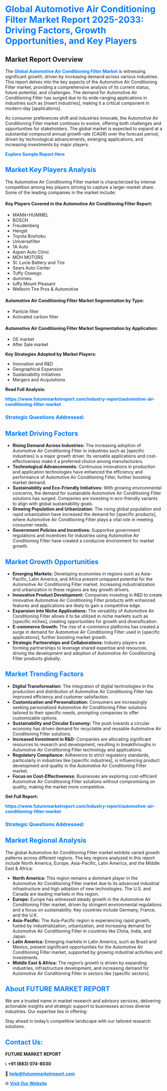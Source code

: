 <h1 style="color: #007BFF;">Global Automotive Air Conditioning Filter Market Report 2025-2033: Driving Factors, Growth Opportunities, and Key Players</h1>

<section id="overview">
<h2>Market Report Overview</h2>
<p>The <a href="https://www.futuremarketreport.com/industry-report/automotive-air-conditioning-filter-market" style="color: #007BFF; text-decoration: none;"><strong>Global Automotive Air Conditioning Filter Market</strong></a> is witnessing significant growth, driven by increasing demand across various industries. This report delves into the key aspects of the Automotive Air Conditioning Filter market, providing a comprehensive analysis of its current status, future potential, and challenges. The demand for Automotive Air Conditioning Filter has surged due to its wide-ranging applications in industries such as [insert industries], making it a critical component in modern-day [applications].</p>
<p>As consumer preferences shift and industries innovate, the Automotive Air Conditioning Filter market continues to evolve, offering both challenges and opportunities for stakeholders. The global market is expected to expand at a substantial compound annual growth rate (CAGR) over the forecast period, driven by technological advancements, emerging applications, and increasing investments by major players.</p>
</section>

<section id="overview">
<p><a href="https://www.futuremarketreport.com/request-sample/reportId=60494" style="color: #007BFF; text-decoration: none;"><strong>Explore Sample Report Here</strong></a></p>
</section>

<section id="key-players">
<h2 style="color: #007BFF;">Market Key Players Analysis</h2>
<p>The Automotive Air Conditioning Filter market is characterized by intense competition among key players striving to capture a larger market share. Some of the leading companies in the market include:</p>
<h4>Key Players Covered in the Automotive Air Conditioning Filter Report:</h4>
<ul><li>MANN+HUMMEL</li><li>BOSCH</li><li>Freudenberg</li><li>Hengst</li><li>Toyota Boshoku</li><li>Universefilter</li><li>1A Auto</li><li>Aspen Auto Clinic</li><li>MDH MOTORS</li><li>St. Lucie Battery and Tire</li><li>Sears Auto Center</li><li>Tuffy Oswego</li><li>dummies</li><li>tuffy Mount Pleasant</li><li>Welborn Tire Pros &amp; Automotive</li></ul>
<h4>Automotive Air Conditioning Filter Market Segmentation by Type:</h4>
<ul><li>Particle filter</li><li>Activated carbon filter</li></ul>

<h4>Automotive Air Conditioning Filter Market Segmentation by Application:</h4>
<ul><li>OE market</li><li>After Sale market</li></ul>
<p><strong>Key Strategies Adopted by Market Players:</strong></p>
<ul>
<li>Innovation and R&D</li>
<li>Geographical Expansion</li>
<li>Sustainability Initiatives</li>
<li>Mergers and Acquisitions</li>
</ul>
</section>

<section>
<p><strong>Read Full Analysis: </strong></p><a href="https://www.futuremarketreport.com/industry-report/automotive-air-conditioning-filter-market" style="color: #007BFF; text-decoration: none;"><strong>https://www.futuremarketreport.com/industry-report/automotive-air-conditioning-filter-market</strong></a>
<h3 style="color: #007BFF;">Strategic Questions Addressed:</h3>
</section>

<section id="driving-factors">
<h2 style="color: #007BFF;">Market Driving Factors</h2>
<ul>
<li><strong>Rising Demand Across Industries:</strong> The increasing adoption of Automotive Air Conditioning Filter in industries such as [specific industries] is a major growth driver. Its versatile applications and cost-effectiveness make it a preferred choice among manufacturers.</li>
<li><strong>Technological Advancements:</strong> Continuous innovations in production and application technologies have enhanced the efficiency and performance of Automotive Air Conditioning Filter, further boosting market demand.</li>
<li><strong>Sustainability and Eco-Friendly Initiatives:</strong> With growing environmental concerns, the demand for sustainable Automotive Air Conditioning Filter solutions has surged. Companies are investing in eco-friendly variants to align with global sustainability goals.</li>
<li><strong>Growing Population and Urbanization:</strong> The rising global population and rapid urbanization have increased the demand for [specific products], where Automotive Air Conditioning Filter plays a vital role in meeting consumer needs.</li>
<li><strong>Government Policies and Incentives:</strong> Supportive government regulations and incentives for industries using Automotive Air Conditioning Filter have created a conducive environment for market growth.</li>
</ul>
</section>

<section id="growth-opportunities">
<h2 style="color: #007BFF;">Market Growth Opportunities</h2>
<ul>
<li><strong>Emerging Markets:</strong> Developing economies in regions such as Asia-Pacific, Latin America, and Africa present untapped potential for the Automotive Air Conditioning Filter market. Increasing industrialization and urbanization in these regions are key growth drivers.</li>
<li><strong>Innovative Product Development:</strong> Companies investing in R&D to create innovative Automotive Air Conditioning Filter products with enhanced features and applications are likely to gain a competitive edge.</li>
<li><strong>Expansion into Niche Applications:</strong> The versatility of Automotive Air Conditioning Filter allows it to be utilized in niche markets such as [specific niches], creating opportunities for growth and diversification.</li>
<li><strong>E-commerce Growth:</strong> The rise of e-commerce platforms has created a surge in demand for Automotive Air Conditioning Filter used in [specific applications], further boosting market growth.</li>
<li><strong>Strategic Partnerships and Collaborations:</strong> Industry players are forming partnerships to leverage shared expertise and resources, driving the development and adoption of Automotive Air Conditioning Filter products globally.</li>
</ul>
</section>

<section id="trending-factors">
<h2 style="color: #007BFF;">Market Trending Factors</h2>
<ul>
<li><strong>Digital Transformation:</strong> The integration of digital technologies in the production and distribution of Automotive Air Conditioning Filter has improved efficiency and customer satisfaction.</li>
<li><strong>Customization and Personalization:</strong> Consumers are increasingly seeking personalized Automotive Air Conditioning Filter solutions tailored to their specific needs, prompting companies to offer customizable options.</li>
<li><strong>Sustainability and Circular Economy:</strong> The push towards a circular economy has driven demand for recyclable and reusable Automotive Air Conditioning Filter solutions.</li>
<li><strong>Increased Investment in R&D:</strong> Companies are allocating significant resources to research and development, resulting in breakthroughs in Automotive Air Conditioning Filter technology and applications.</li>
<li><strong>Regulatory Compliance:</strong> Adherence to strict regulatory standards, particularly in industries like [specific industries], is influencing product development and quality in the Automotive Air Conditioning Filter market.</li>
<li><strong>Focus on Cost-Effectiveness:</strong> Businesses are exploring cost-efficient Automotive Air Conditioning Filter solutions without compromising on quality, making the market more competitive.</li>
</ul>
</section>

<section>
<p><strong>Get Full Report: </strong></p><a href="https://www.futuremarketreport.com/industry-report/automotive-air-conditioning-filter-market" style="color: #007BFF; text-decoration: none;"><strong>https://www.futuremarketreport.com/industry-report/automotive-air-conditioning-filter-market</strong></a>
<h3 style="color: #007BFF;">Strategic Questions Addressed:</h3>
</section>


<section id="regional-analysis">
<h2 style="color: #007BFF;">Market Regional Analysis</h2>
<p>The global Automotive Air Conditioning Filter market exhibits varied growth patterns across different regions. The key regions analyzed in this report include North America, Europe, Asia-Pacific, Latin America, and the Middle East & Africa:</p>
<ul>
<li><strong>North America:</strong> This region remains a dominant player in the Automotive Air Conditioning Filter market due to its advanced industrial infrastructure and high adoption of new technologies. The U.S. and Canada are leading markets in this region.</li>
<li><strong>Europe:</strong> Europe has witnessed steady growth in the Automotive Air Conditioning Filter market, driven by stringent environmental regulations and a focus on sustainability. Key countries include Germany, France, and the U.K.</li>
<li><strong>Asia-Pacific:</strong> The Asia-Pacific region is experiencing rapid growth, fueled by industrialization, urbanization, and increasing demand for Automotive Air Conditioning Filter in countries like China, India, and Japan.</li>
<li><strong>Latin America:</strong> Emerging markets in Latin America, such as Brazil and Mexico, present significant opportunities for the Automotive Air Conditioning Filter market, supported by growing industrial activities and investments.</li>
<li><strong>Middle East & Africa:</strong> The region’s growth is driven by expanding industries, infrastructure development, and increasing demand for Automotive Air Conditioning Filter in sectors like [specific sectors].</li>
</ul>
</section>

<footer>
<h2 style="color: #007BFF;">About FUTURE MARKET REPORT</h2>
<p>We are a trusted name in market research and advisory services, delivering actionable insights and strategic support to businesses across diverse industries. Our expertise lies in offering:</p>

<p>Stay ahead in today’s competitive landscape with our tailored research solutions.</p>

<h2 style="color: #007BFF;">Contact Us:</h2>
<p><strong>FUTURE MARKET REPORT</strong></p>
<p>📞 <strong>+91 (883) 074-8030</strong></p>
<p>📧 <strong><a href="mailto:help@futuremarketreport.com" style="color: #007BFF;">help@futuremarketreport.com</a></strong></p>
<p>🌐 <strong><a href="https://www.futuremarketreport.com/" style="color: #007BFF;">Visit Our Website</a></strong></p>
</footer>